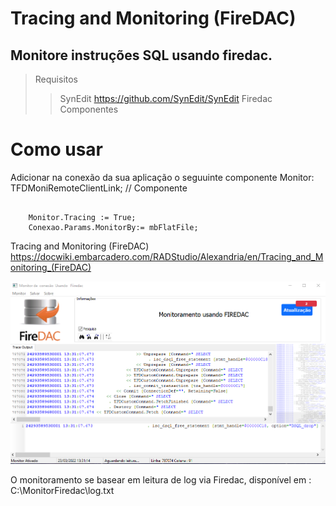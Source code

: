 # Tracing and Monitoring (FireDAC)
## Monitore instruções SQL usando firedac.

>Requisitos
>> SynEdit https://github.com/SynEdit/SynEdit
>> Firedac Componentes

# Como usar 
Adicionar na conexão da sua aplicação o seguuinte componente
Monitor: TFDMoniRemoteClientLink; // Componente

```
    
    Monitor.Tracing := True;
    Conexao.Params.MonitorBy:= mbFlatFile;
```

Tracing and Monitoring (FireDAC)
https://docwiki.embarcadero.com/RADStudio/Alexandria/en/Tracing_and_Monitoring_(FireDAC)

![alt](src/img/Print.png)


O monitoramento se basear em leitura de log via Firedac, disponível em : C:\MonitorFiredac\log.txt

